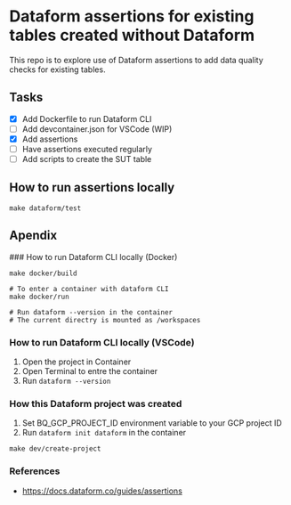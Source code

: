 # Dataform assertions for existing tables created without Dataform

This repo is to explore use of Dataform assertions to add data quality checks for existing tables.

## Tasks

- [x] Add Dockerfile to run Dataform CLI
- [ ] Add devcontainer.json for VSCode (WIP)
- [x] Add assertions
- [ ] Have assertions executed regularly
- [ ] Add scripts to create the SUT table

## How to run assertions locally

```
make dataform/test
```

## Apendix

### How to run Dataform CLI locally (Docker)
```
make docker/build

# To enter a container with dataform CLI
make docker/run

# Run dataform --version in the container
# The current directry is mounted as /workspaces
```

### How to run Dataform CLI locally (VSCode)

1. Open the project in Container
2. Open Terminal to entre the container
3. Run `dataform --version`

### How this Dataform project was created

1. Set BQ_GCP_PROJECT_ID environment variable to your GCP project ID
2. Run `dataform init dataform` in the container
```
make dev/create-project
```

### References
- https://docs.dataform.co/guides/assertions